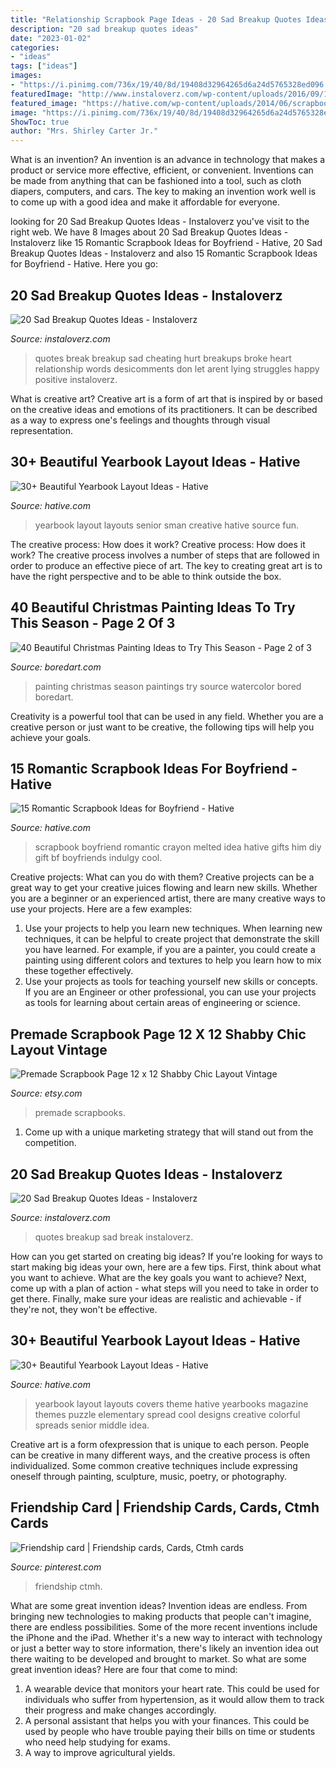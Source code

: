 ```yaml
---
title: "Relationship Scrapbook Page Ideas - 20 Sad Breakup Quotes Ideas"
description: "20 sad breakup quotes ideas"
date: "2023-01-02"
categories:
- "ideas"
tags: ["ideas"]
images:
- "https://i.pinimg.com/736x/19/40/8d/19408d32964265d6a24d5765328ed096.jpg"
featuredImage: "http://www.instaloverz.com/wp-content/uploads/2016/09/12-break-up-quotes-with-images.jpg"
featured_image: "https://hative.com/wp-content/uploads/2014/06/scrapbook-ideas-for-boyfriend/5-scrapbook-ideas-for-boyfriend.jpg"
image: "https://i.pinimg.com/736x/19/40/8d/19408d32964265d6a24d5765328ed096.jpg"
ShowToc: true
author: "Mrs. Shirley Carter Jr."
---
```



What is an invention?
An invention is an advance in technology that makes a product or service more effective, efficient, or convenient. Inventions can be made from anything that can be fashioned into a tool, such as cloth diapers, computers, and cars. The key to making an invention work well is to come up with a good idea and make it affordable for everyone.

	

		
looking for 20 Sad Breakup Quotes Ideas - Instaloverz you've visit to the right web. We have 8 Images about 20 Sad Breakup Quotes Ideas - Instaloverz like 15 Romantic Scrapbook Ideas for Boyfriend - Hative, 20 Sad Breakup Quotes Ideas - Instaloverz and also 15 Romantic Scrapbook Ideas for Boyfriend - Hative. Here you go:
		
    
## 20 Sad Breakup Quotes Ideas - Instaloverz

<img loading=lazy src="http://www.instaloverz.com/wp-content/uploads/2016/09/12-break-up-quotes-with-images.jpg" onerror="this.onerror=null;this.src='https://tse4.mm.bing.net/th?id=OIP.yQ1pxQiaB6UDdmDNGgxk_QHaLG&amp;pid=15.1';" alt="20 Sad Breakup Quotes Ideas - Instaloverz">

_Source: instaloverz.com_

>quotes break breakup sad cheating hurt breakups broke heart relationship words desicomments don let arent lying struggles happy positive instaloverz. 

	

What is creative art?
Creative art is a form of art that is inspired by or based on the creative ideas and emotions of its practitioners. It can be described as a way to express one's feelings and thoughts through visual representation.

    
## 30+ Beautiful Yearbook Layout Ideas - Hative

<img loading=lazy src="https://hative.com/wp-content/uploads/2014/02/sman-yearbook-layout-design-22.jpg" onerror="this.onerror=null;this.src='https://tse3.mm.bing.net/th?id=OIP.9CUXlG63Un6UFbq8-AOsNAHaKd&amp;pid=15.1';" alt="30+ Beautiful Yearbook Layout Ideas - Hative">

_Source: hative.com_

>yearbook layout layouts senior sman creative hative source fun. 

	

The creative process: How does it work?
Creative process: How does it work?
The creative process involves a number of steps that are followed in order to produce an effective piece of art. The key to creating great art is to have the right perspective and to be able to think outside the box.

    
## 40 Beautiful Christmas Painting Ideas To Try This Season - Page 2 Of 3

<img loading=lazy src="https://www.boredart.com/wp-content/uploads/2018/05/beautiful-Christmas-painting-ideas-to-try-this-season20.jpg" onerror="this.onerror=null;this.src='https://tse4.mm.bing.net/th?id=OIP.7NJf5DW7DEWOPobyak_pLgHaMn&amp;pid=15.1';" alt="40 Beautiful Christmas Painting Ideas to Try This Season - Page 2 of 3">

_Source: boredart.com_

>painting christmas season paintings try source watercolor bored boredart. 

	

Creativity is a powerful tool that can be used in any field. Whether you are a creative person or just want to be creative, the following tips will help you achieve your goals.

    
## 15 Romantic Scrapbook Ideas For Boyfriend - Hative

<img loading=lazy src="https://hative.com/wp-content/uploads/2014/06/scrapbook-ideas-for-boyfriend/5-scrapbook-ideas-for-boyfriend.jpg" onerror="this.onerror=null;this.src='https://tse1.mm.bing.net/th?id=OIP.5VltJR7nV7vqdrcWeR14ogHaHa&amp;pid=15.1';" alt="15 Romantic Scrapbook Ideas for Boyfriend - Hative">

_Source: hative.com_

>scrapbook boyfriend romantic crayon melted idea hative gifts him diy gift bf boyfriends indulgy cool. 

	

Creative projects: What can you do with them?
Creative projects can be a great way to get your creative juices flowing and learn new skills. Whether you are a beginner or an experienced artist, there are many creative ways to use your projects. Here are a few examples: 
1. Use your projects to help you learn new techniques. When learning new techniques, it can be helpful to create project that demonstrate the skill you have learned. For example, if you are a painter, you could create a painting using different colors and textures to help you learn how to mix these together effectively. 
2. Use your projects as tools for teaching yourself new skills or concepts. If you are an Engineer or other professional, you can use your projects as tools for learning about certain areas of engineering or science.

    
## Premade Scrapbook Page 12 X 12 Shabby Chic Layout Vintage

<img loading=lazy src="https://img1.etsystatic.com/000/0/6723089/il_570xN.321287165.jpg" onerror="this.onerror=null;this.src='https://tse3.mm.bing.net/th?id=OIP.LkU3ot5geqnr0EqQC4zUAAHaHR&amp;pid=15.1';" alt="Premade Scrapbook Page 12 x 12 Shabby Chic Layout Vintage">

_Source: etsy.com_

>premade scrapbooks. 

	

1. Come up with a unique marketing strategy that will stand out from the competition.

    
## 20 Sad Breakup Quotes Ideas - Instaloverz

<img loading=lazy src="http://www.instaloverz.com/wp-content/uploads/2016/09/8-break-up-quotes-with-images.jpg" onerror="this.onerror=null;this.src='https://tse3.mm.bing.net/th?id=OIP.QH0t55ZQymh3MIfx-j8GLwHaFC&amp;pid=15.1';" alt="20 Sad Breakup Quotes Ideas - Instaloverz">

_Source: instaloverz.com_

>quotes breakup sad break instaloverz. 

	

How can you get started on creating big ideas?
If you're looking for ways to start making big ideas your own, here are a few tips. First, think about what you want to achieve. What are the key goals you want to achieve? Next, come up with a plan of action - what steps will you need to take in order to get there. Finally, make sure your ideas are realistic and achievable - if they're not, they won't be effective.

    
## 30+ Beautiful Yearbook Layout Ideas - Hative

<img loading=lazy src="https://hative.com/wp-content/uploads/2014/02/yearbook-cover-design-25.jpg" onerror="this.onerror=null;this.src='https://tse2.mm.bing.net/th?id=OIP.K1rGCEZen8nEOlpNyK1wmAHaJ4&amp;pid=15.1';" alt="30+ Beautiful Yearbook Layout Ideas - Hative">

_Source: hative.com_

>yearbook layout layouts covers theme hative yearbooks magazine themes puzzle elementary spread cool designs creative colorful spreads senior middle idea. 

	

Creative art is a form ofexpression that is unique to each person. People can be creative in many different ways, and the creative process is often individualized. Some common creative techniques include expressing oneself through painting, sculpture, music, poetry, or photography.

    
## Friendship Card | Friendship Cards, Cards, Ctmh Cards

<img loading=lazy src="https://i.pinimg.com/736x/19/40/8d/19408d32964265d6a24d5765328ed096.jpg" onerror="this.onerror=null;this.src='https://tse1.mm.bing.net/th?id=OIP.UavexgAdU20CdvY7H6WuHwHaJ3&amp;pid=15.1';" alt="Friendship card | Friendship cards, Cards, Ctmh cards">

_Source: pinterest.com_

>friendship ctmh. 

	

What are some great invention ideas?
Invention ideas are endless. From bringing new technologies to making products that people can't imagine, there are endless possibilities. Some of the more recent inventions include the iPhone and the iPad. Whether it's a new way to interact with technology or just a better way to store information, there's likely an invention idea out there waiting to be developed and brought to market. So what are some great invention ideas? Here are four that come to mind: 
1) A wearable device that monitors your heart rate. This could be used for individuals who suffer from hypertension, as it would allow them to track their progress and make changes accordingly. 
2) A personal assistant that helps you with your finances. This could be used by people who have trouble paying their bills on time or students who need help studying for exams. 
3) A way to improve agricultural yields.

